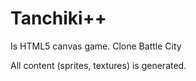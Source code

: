 # Tanchiki++
Is HTML5 canvas game. Clone Battle City

All content (sprites, textures) is generated.

